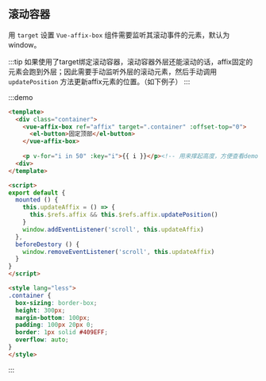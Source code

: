 ## 滚动容器

用 `target` 设置 `Vue-affix-box` 组件需要监听其滚动事件的元素，默认为 window。

:::tip
如果使用了target绑定滚动容器，滚动容器外层还能滚动的话，affix固定的元素会跑到外层；因此需要手动监听外层的滚动元素，然后手动调用 `updatePosition` 方法更新affix元素的位置。（如下例子）
:::

:::demo 
```html
<template>
  <div class="container">
    <vue-affix-box ref="affix" target=".container" :offset-top="0">
      <el-button>固定顶部</el-button>
    </vue-affix-box>
    
    <p v-for="i in 50" :key="i">{{ i }}</p><!-- 用来撑起高度，方便查看demo查看 -->
  <div>
</template>

<script>
export default {
  mounted () {
    this.updateAffix = () => {
      this.$refs.affix && this.$refs.affix.updatePosition()
    }
    window.addEventListener('scroll', this.updateAffix)
  },
  beforeDestory () {
    window.removeEventListener('scroll', this.updateAffix)
  }
}
</script>

<style lang="less">
.container {
  box-sizing: border-box;
  height: 300px;
  margin-bottom: 100px;
  padding: 100px 20px 0;
  border: 1px solid #409EFF;
  overflow: auto;
}
</style>
```
:::
